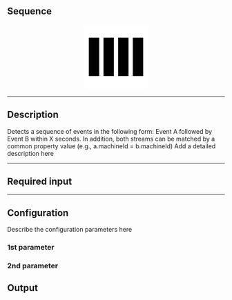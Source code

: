 <!--

  Copyright 2018 FZI Forschungszentrum Informatik

  Licensed under the Apache License, Version 2.0 (the "License");
  you may not use this file except in compliance with the License.
  You may obtain a copy of the License at

      http://www.apache.org/licenses/LICENSE-2.0

  Unless required by applicable law or agreed to in writing, software
  distributed under the License is distributed on an "AS IS" BASIS,
  WITHOUT WARRANTIES OR CONDITIONS OF ANY KIND, either express or implied.
  See the License for the specific language governing permissions and
  limitations under the License.

-->

## Sequence

<p align="center"> 
    <img src="icon.png" width="150px;" class="pe-image-documentation"/>
</p>

***

## Description

Detects a sequence of events in the following form: Event A followed by Event B within X seconds. In addition, both streams can be matched by a common property value (e.g., a.machineId = b.machineId)
Add a detailed description here

***

## Required input


***

## Configuration

Describe the configuration parameters here

### 1st parameter


### 2nd parameter

## Output